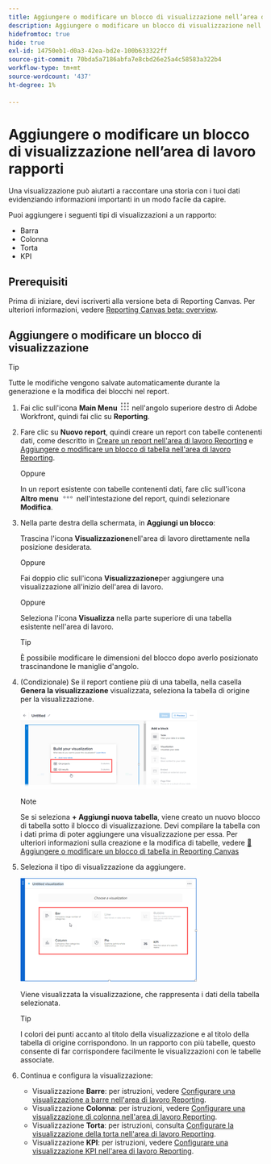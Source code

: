 ```yaml
---
title: Aggiungere o modificare un blocco di visualizzazione nell’area di lavoro rapporti
description: Aggiungere o modificare un blocco di visualizzazione nell’area di lavoro rapporti
hidefromtoc: true
hide: true
exl-id: 14750eb1-d0a3-42ea-bd2e-100b633322ff
source-git-commit: 70bda5a7186abfa7e8cbd26e25a4c58583a322b4
workflow-type: tm+mt
source-wordcount: '437'
ht-degree: 1%

---
```


# Aggiungere o modificare un blocco di visualizzazione nell’area di lavoro rapporti

Una visualizzazione può aiutarti a raccontare una storia con i tuoi dati evidenziando informazioni importanti in un modo facile da capire.

Puoi aggiungere i seguenti tipi di visualizzazioni a un rapporto:

* Barra
* Colonna
* Torta
* KPI

## Prerequisiti

Prima di iniziare, devi iscriverti alla versione beta di Reporting Canvas. Per ulteriori informazioni, vedere [Reporting Canvas beta: overview](/help/quicksilver/product-announcements/betas/canvas-dashboards-beta/reporting-canvas-beta-overview.md).

## Aggiungere o modificare un blocco di visualizzazione

>[!TIP]
>
>Tutte le modifiche vengono salvate automaticamente durante la generazione e la modifica dei blocchi nel report.

1. Fai clic sull&#39;icona **Main Menu** ![Main Menu icon](assets/main-menu-icon.png) nell&#39;angolo superiore destro di Adobe Workfront, quindi fai clic su **Reporting**.
1. Fare clic su **Nuovo report**, quindi creare un report con tabelle contenenti dati, come descritto in [Creare un report nell&#39;area di lavoro Reporting](../../../reports-and-dashboards/reporting-canvas/manage-reports/build-report.md) e [Aggiungere o modificare un blocco di tabella nell&#39;area di lavoro Reporting](../../../reports-and-dashboards/reporting-canvas/table-blocks/add-or-edit-report-table.md).

   Oppure

   In un report esistente con tabelle contenenti dati, fare clic sull&#39;icona **Altro menu** ![Altro icona](assets/more-icon.png) nell&#39;intestazione del report, quindi selezionare **Modifica**.

1. Nella parte destra della schermata, in **Aggiungi un blocco**:

   Trascina l&#39;icona **Visualizzazione** **&#x200B;**&#x200B;nell&#39;area di lavoro direttamente nella posizione desiderata.

   Oppure

   Fai doppio clic sull&#39;icona **Visualizzazione** **&#x200B;**&#x200B;per aggiungere una visualizzazione all&#39;inizio dell&#39;area di lavoro.

   Oppure

   Seleziona l&#39;icona **Visualizza** **&#x200B;**&#x200B;nella parte superiore di una tabella esistente nell&#39;area di lavoro.

   >[!TIP]
   >
   >È possibile modificare le dimensioni del blocco dopo averlo posizionato trascinandone le maniglie d&#39;angolo.

1. (Condizionale) Se il report contiene più di una tabella, nella casella **Genera la visualizzazione** visualizzata, seleziona la tabella di origine per la visualizzazione.

   ![Seleziona tabella nella visualizzazione](assets/select-table-on-vis-350x155.png)

   >[!NOTE]
   >
   >Se si seleziona **+ Aggiungi nuova tabella**, viene creato un nuovo blocco di tabella sotto il blocco di visualizzazione. Devi compilare la tabella con i dati prima di poter aggiungere una visualizzazione per essa. Per ulteriori informazioni sulla creazione e la modifica di tabelle, vedere [&#128279;](../../../reports-and-dashboards/reporting-canvas/table-blocks/add-or-edit-report-table.md) [Aggiungere o modificare un blocco di tabella in Reporting Canvas](../../../reports-and-dashboards/reporting-canvas/table-blocks/add-or-edit-report-table.md)

1. Seleziona il tipo di visualizzazione da aggiungere.

   ![Seleziona tipo di visualizzazione](assets/select-vis-type-350x205.png)

   Viene visualizzata la visualizzazione, che rappresenta i dati della tabella selezionata.

   >[!TIP]
   >
   >I colori dei punti accanto al titolo della visualizzazione e al titolo della tabella di origine corrispondono. In un rapporto con più tabelle, questo consente di far corrispondere facilmente le visualizzazioni con le tabelle associate.

1. Continua e configura la visualizzazione:

   * Visualizzazione **Barre**: per istruzioni, vedere [Configurare una visualizzazione a barre nell&#39;area di lavoro Reporting](../../../reports-and-dashboards/reporting-canvas/visualization-blocks/configure-bar-visualization.md#bar).
   * Visualizzazione **Colonna**: per istruzioni, vedere [Configurare una visualizzazione di colonna nell&#39;area di lavoro Reporting](../../../reports-and-dashboards/reporting-canvas/visualization-blocks/configure-column-visualization.md).
   * Visualizzazione **Torta**: per istruzioni, consulta [Configurare la visualizzazione della torta nell&#39;area di lavoro Reporting](../../../reports-and-dashboards/reporting-canvas/visualization-blocks/configure-pie-visualization.md).
   * Visualizzazione **KPI**: per istruzioni, vedere [Configurare una visualizzazione KPI nell&#39;area di lavoro Reporting](../../../reports-and-dashboards/reporting-canvas/visualization-blocks/configure-kpi-visualization.md).
